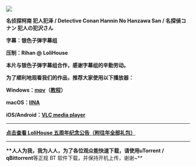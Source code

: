![][0]

**名侦探柯南 犯人犯泽 / Detective Conan Hannin No Hanzawa San / 名探偵コナン 犯人の犯沢さん**

**字幕：银色子弹字幕组**

**压制：Rihan @ LoliHouse**

**本片与银色子弹字幕组合作，感谢字幕组的辛勤劳动。**

**为了顺利地观看我们的作品，推荐大家使用以下播放器：**

**Windows：[mpv][1]（[教程][2]）**

**macOS：[IINA][3]**

**iOS/Android：[VLC media player][4]**

---

**[点击查看 LoliHouse 五周年纪念公告（附往年全部礼包）][5]**

---

**\*\***人人为我，我为人人，为了各位观众能快速下载，请使用**uTorrent / qBittorrent**等正规 BT 软件下载，并保持开机上传，谢谢~\*\*

[0]: https://p.sda1.dev/7/d35d6f7e8f7673cd80fcf0399a4dfba4/20221014232304.jpg
[1]: https://mpv.io/
[2]: https://vcb-s.com/archives/7594
[3]: https://iina.io/
[4]: https://www.videolan.org/vlc/
[5]: https://share.dmhy.org/topics/view/599634_LoliHouse_LoliHouse_5th_Anniversary_Announcement.html
